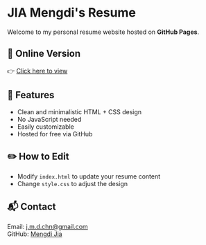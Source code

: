 
# JIA Mengdi's Resume

Welcome to my personal resume website hosted on **GitHub Pages**.

## 🔗 Online Version

👉 [Click here to view](https://MengdiJia.github.io)

## 📄 Features

- Clean and minimalistic HTML + CSS design
- No JavaScript needed
- Easily customizable
- Hosted for free via GitHub

## ✏️ How to Edit

- Modify `index.html` to update your resume content
- Change `style.css` to adjust the design

## 📬 Contact

Email: j.m.d.chn@gmail.com  
GitHub: [Mengdi Jia](https://github.com/JIA-Mengdi)
